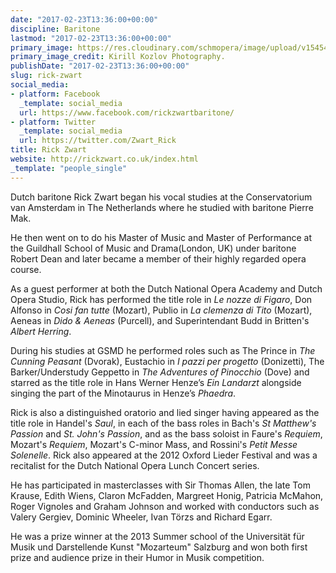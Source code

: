 ```yaml
---
date: "2017-02-23T13:36:00+00:00"
discipline: Baritone
lastmod: "2017-02-23T13:36:00+00:00"
primary_image: https://res.cloudinary.com/schmopera/image/upload/v1545409169/media/webhook-uploads/1487856778225/2172392_orig.jpg.jpg
primary_image_credit: Kirill Kozlov Photography.
publishDate: "2017-02-23T13:36:00+00:00"
slug: rick-zwart
social_media:
- platform: Facebook
  _template: social_media
  url: https://www.facebook.com/rickzwartbaritone/
- platform: Twitter
  _template: social_media
  url: https://twitter.com/Zwart_Rick
title: Rick Zwart
website: http://rickzwart.co.uk/index.html
_template: "people_single"
---
```


Dutch baritone Rick Zwart began his vocal studies at the Conservatorium van Amsterdam in The Netherlands where he studied with baritone Pierre Mak. 

He then went on to do his Master of Music and Master of Performance at the Guildhall School of Music and Drama(London, UK) under baritone Robert Dean and later became a member of their highly regarded opera course.

As a guest performer at both the Dutch National Opera Academy and Dutch Opera Studio, Rick has performed the title role in *Le nozze di Figaro*, Don Alfonso in *Cosi fan tutte* (Mozart), Publio in *La clemenza di Tito* (Mozart), Aeneas in *Dido & Aeneas* (Purcell), and Superintendant Budd in Britten's *Albert Herring*. 

During his studies at GSMD he performed roles such as The Prince in *The Cunning Peasant* (Dvorak), Eustachio in *I pazzi per progetto* (Donizetti), The Barker/Understudy Geppetto in *The Adventures of Pinocchio* (Dove) and starred as the title role in Hans Werner Henze’s *Ein Landarzt* alongside singing the part of the Minotaurus in Henze’s *Phaedra*.

Rick is also a distinguished oratorio and lied singer having appeared as the title role in Handel's *Saul*, in each of the bass roles in Bach's *St Matthew's Passion* and *St. John's Passion*, and as the bass soloist in Faure's *Requiem*, Mozart's *Requiem*, Mozart's C-minor Mass, and Rossini's *Petit Messe Solenelle*. Rick also appeared at the 2012 Oxford Lieder Festival and was a recitalist for the Dutch National Opera Lunch Concert series.

He has participated in masterclasses with Sir Thomas Allen, the late Tom Krause, Edith Wiens, Claron McFadden, Margreet Honig, Patricia McMahon, Roger Vignoles and Graham Johnson and worked with conductors such as Valery Gergiev, Dominic Wheeler, Ivan Törzs and Richard Egarr.

He was a prize winner at the 2013 Summer school of the Universität für Musik und Darstellende Kunst "Mozarteum" Salzburg and won both first prize and audience prize in their Humor in Musik  competition.
